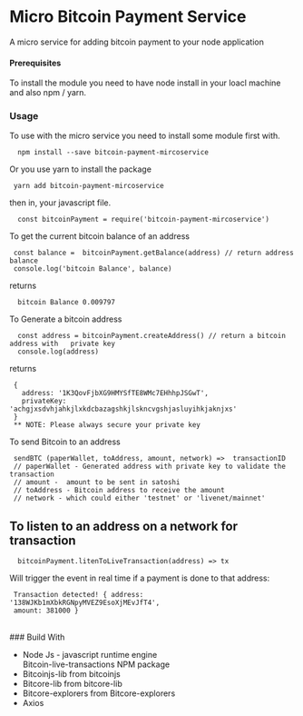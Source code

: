 # Micro Bitcoin Payment Service
  A micro service for adding bitcoin payment to your node application</br>

#### Prerequisites
To install  the module  you need to have node install in your loacl machine  and also npm / yarn.</br>

### Usage
To use with the micro service you need to install some module first with.
```
  npm install --save bitcoin-payment-mircoservice
 ```
 Or you use yarn to install the package 
 ``` 
  yarn add bitcoin-payment-mircoservice
  ``` 
then in, your javascript file.
```
  const bitcoinPayment = require('bitcoin-payment-mircoservice')
```
To get the current bitcoin balance of an address
```
 const balance =  bitcoinPayment.getBalance(address) // return address balance
 console.log('bitcoin Balance', balance)
```
returns </br>
```
  bitcoin Balance 0.009797
 ```
To Generate a bitcoin address 
``` 
  const address = bitcoinPayment.createAddress() // return a bitcoin address with   private key
  console.log(address)
 ```
returns </br>
```
 {
   address: '1K3QovFjbXG9HMYSfTE8WMc7EHhhpJSGwT',
   privateKey: 'achgjxsdvhjahkjlxkdcbazagshkjlskncvgshjasluyihkjaknjxs'
 }
 ** NOTE: Please always secure your private key
```
To send Bitcoin to an address</br>
```
 sendBTC (paperWallet, toAddress, amount, network) =>  transactionID
 // paperWallet - Generated address with private key to validate the transaction
 // amount -  amount to be sent in satoshi
 // toAddress - Bitcoin address to receive the amount
 // network - which could either 'testnet' or 'livenet/mainnet'

``` 
## To listen to an address on a network for transaction
```
  bitcoinPayment.litenToLiveTransaction(address) => tx
```
 Will trigger the event in real time if a payment is done to that address:
 ```
  Transaction detected! { address: '138WJKb1mXbkRGNpyMVEZ9EsoXjMEvJfT4',
  amount: 381000 }
```


</Br>
 ### Build With
  <ul>
    <li>Node Js - javascript runtime engine </li>
    </li>Bitcoin-live-transactions NPM package</li>
    <li>Bitcoinjs-lib from bitcoinjs</li>
    <li>Bitcore-lib from bitcore-lib</li>
    <li>Bitcore-explorers from Bitcore-explorers</li>
    <li>Axios</li>
</ul>


 